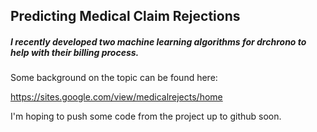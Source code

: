## Predicting Medical Claim Rejections

##### I recently developed two machine learning algorithms for drchrono to help with their billing process.
Some background on the topic can be found here:  
  
https://sites.google.com/view/medicalrejects/home

I'm hoping to push some code from the project up to github soon.